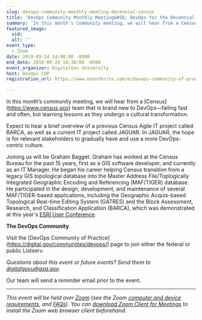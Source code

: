 ```yaml
---
slug: devops-community-monthly-meeting-decennial-census
title: 'DevOps Community Monthly Meeting&#58; DevOps for the Decennial Census'
summary: 'In this month’s Community meeting, we will hear from a Census team that is brand new to DevOps—failing fast and often, but learning lessons as they undergo a cultural transformation&#46;'
featured_image: 
  uid: 
  alt: ''
event_type: 
  - Zoom
date: 2019-09-24 14:00:00 -0500
end_date: 2019-09-24 14:30:00 -0500
event_organizer: DigitalGov University
host: DevOps COP 
registration_url: https://www.eventbrite.com/e/devops-community-of-practice-devops-for-the-decennial-census-registration-71822915273

---
```


In this month’s community meeting, we will hear from a [Census] (https://www.census.gov) team that is brand new to DevOps&mdash;failing fast and often, but learning lessons as they undergo a cultural transformation. 

Expect to hear a brief overview of a previous Census Agile IT project called BARCA, as well as a current IT project called JAGUAR. In JAGUAR, the hope is for relevant stakeholders to gradually have and use a more DevOps-centric culture.  
 
Joining us will be Graham Bagget. Graham has worked at the Census Bureau for the past 15 years, first as a GIS software developer, and currently as an IT Manager. He began his career helping Census transition from a legacy GIS topological database into the Master Address File/Toplogically Integrated Geographic Encoding and Referencing (MAF/TIGER) database. He participated in the design, development, and maintenance of several MAF/TIGER-based applications, including the Geographic Acquis-based Topological Real-time Editing System (GATRES) and the Block Assessment, Research, and Classification Application (BARCA), which was demonstrated at this year's [ESRI User Conference](https://www.esri.com/videos/watch?&channelid=UC_yE3TatdZKAXvt_TzGJ6mw&playlistid=PLaPDDLTCmy4bC2dGacC3ZH8YnCl4x7kuB). 

**The DevOps Community** 

Visit the [DevOps Community of Practice] (https://digital.gov/communities/devops/) page to join either the federal or public Listserv. 

_Questions about this event or future events? Send them to [digitalgovu@gsa.gov](mailto:digitalgovu@gsa.gov)._

Our team will send a reminder email prior to the event.

---

_This event will be held over [Zoom](https://www.zoom.us/) (see the Zoom [computer and device requirements](https://support.zoom.us/hc/en-us/articles/201362023-System-Requirements-for-PC-Mac-and-Linux), and [FAQs](https://support.zoom.us/hc/en-us/sections/200277708-Frequently-Asked-Questions)). You can [download Zoom Client for Meetings](https://zoom.us/download#client&#95;4meeting) to install the Zoom web browser client beforehand._ 
